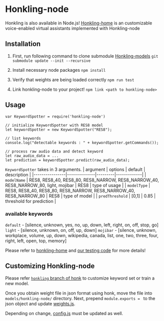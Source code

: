 # Honkling-node

Honkling is also available in Node.js!
[Honkling-home](https://github.com/castorini/honkling/tree/master/honkling-home) is an customizable voice-enabled virtual assistants implemented with Honkling-node

## Installation
1. First, run following command to clone submodule [Honkling-models](https://github.com/castorini/honkling-models)
`git submodule update --init --recursive`

2. Install necessary node packages
`npm install`

3. Verify that weights are being loaded correctly
`npm run test`

4. Link honkling-node to your project!
`npm link <path to honkling-node>`


## Usage
```
var KeywordSpotter = require('honkling-node')

// initialize KeywordSpotter with RES8 model
let keywordSpotter = new KeywordSpotter("RES8");

// list keywords
console.log("detectable keywords : " + keywordSpotter.getCommands());

// process raw audio data and detect keyword
let raw_audio_data = ...
let prediction = keywordSpotter.predict(raw_audio_data);
```

`KeywordSpotter` takes in 3 arguments.
| argument         | options | default | description |
|----------------|--------------|---------|-------------|
| `modelName`   | RES8, RES8_40, RES8_80, RES8_NARROW, RES8_NARROW_40, RES8_NARROW_80, light, mojibar       | RES8     | type of usage            |
| `modelType`   | RES8, RES8_40, RES8_80, RES8_NARROW, RES8_NARROW_40, RES8_NARROW_80       | RES8     | type of model            |
| `predThreshold`   | [0,1]       | 0.85     | threshold for prediction   |

### available keywords
`default` - [silence, unknown, yes, no, up, down, left, right, on, off, stop, go]
`light` -  [silence, unknown, on, off, up, down]
`mojibar` - [silence, unknown, workplace, volume, up, down, wikipedia, canada, list, one, two, three, four, right, left, open, top, memory]

Please refer to [honkling-home](https://github.com/castorini/honkling/tree/master/honkling-home) and [our testing code](https://github.com/castorini/honkling/blob/master/honkling-node/test/test.js) for more details!

## Customizing Honkling-node

Please refer [`honkling` branch of honk](https://github.com/castorini/honk/tree/honkling#training-model-for-honkling) to customize keyword set or train a new model.

Once you obtain weight file in json format using honk, move the file into `models/honkling-node/` directory. Next, prepend `module.exports = ` to the json object and update [weights.js](https://github.com/castorini/honkling/blob/master/honkling-node/weights.js).

Depending on change, [config.js](`https://github.com/castorini/honkling/blob/master/honkling-node/config.js`) must be updated as well.
